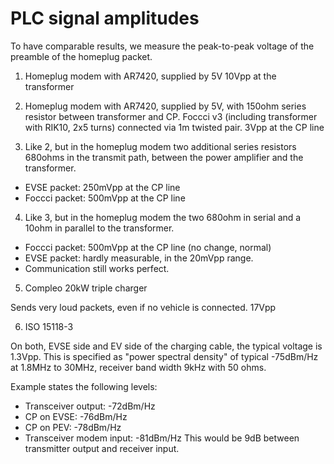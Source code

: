 # PLC signal amplitudes

To have comparable results, we measure the peak-to-peak voltage of the preamble of the homeplug packet.

1. Homeplug modem with AR7420, supplied by 5V
10Vpp at the transformer

2. Homeplug modem with AR7420, supplied by 5V, with 150ohm series resistor between transformer and CP.
Foccci v3 (including transformer with RIK10, 2x5 turns) connected via 1m twisted pair.
3Vpp at the CP line

3. Like 2, but in the homeplug modem two additional series resistors 680ohms in the transmit path, between
the power amplifier and the transformer.

- EVSE packet: 250mVpp at the CP line 
- Foccci packet: 500mVpp at the CP line

4. Like 3, but in the homeplug modem the two 680ohm in serial and a 10ohm in parallel to the transformer.

- Foccci packet: 500mVpp at the CP line (no change, normal)
- EVSE packet: hardly measurable, in the 20mVpp range.
- Communication still works perfect.

5. Compleo 20kW triple charger

Sends very loud packets, even if no vehicle is connected.
17Vpp

6. ISO 15118-3

On both, EVSE side and EV side of the charging cable, the typical voltage is
1.3Vpp.
This is specified as "power spectral density" of typical -75dBm/Hz at 1.8MHz to 30MHz, receiver band width 9kHz with 50 ohms.

Example states the following levels:
- Transceiver output: -72dBm/Hz
- CP on EVSE: -76dBm/Hz
- CP on PEV: -78dBm/Hz
- Transceiver modem input: -81dBm/Hz
This would be 9dB between transmitter output and receiver input.

